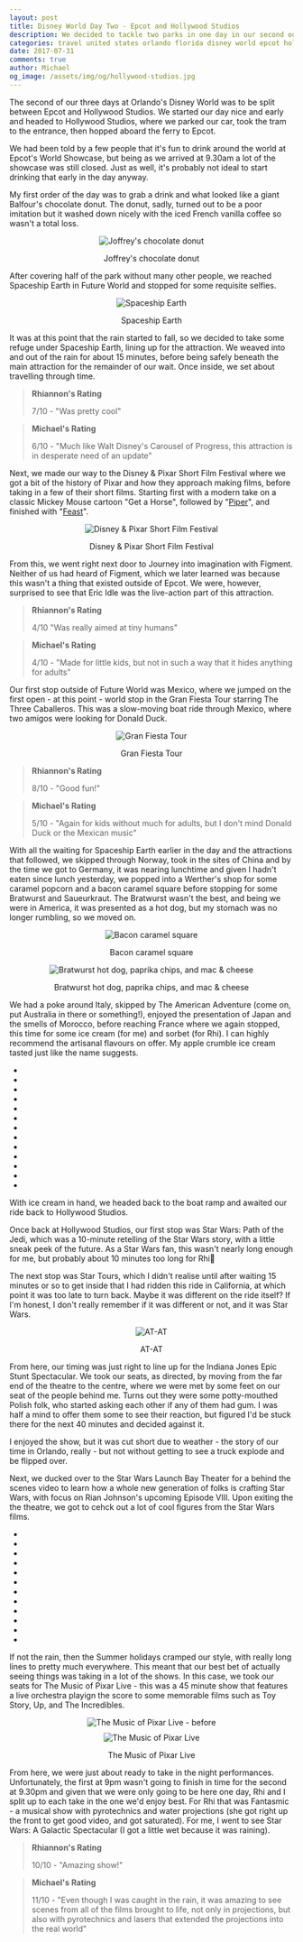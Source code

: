 ```yaml
---
layout: post
title: Disney World Day Two - Epcot and Hollywood Studios
description: We decided to tackle two parks in one day in our second outing to Disney World.
categories: travel united states orlando florida disney world epcot hollywood studios
date: 2017-07-31
comments: true
author: Michael
og_image: /assets/img/og/hollywood-studios.jpg
---
```

The second of our three days at Orlando's Disney World was to be split between Epcot and Hollywood Studios. We started our day nice and early and headed to Hollywood Studios, where we parked our car, took the tram to the entrance, then hopped aboard the ferry to Epcot.

We had been told by a few people that it's fun to drink around the world at Epcot's World Showcase, but being as we arrived at 9.30am a lot of the showcase was still closed. Just as well, it's probably not ideal to start drinking that early in the day anyway.

My first order of the day was to grab a drink and what looked like a giant Balfour's chocolate donut. The donut, sadly, turned out to be a poor imitation but it washed down nicely with the iced French vanilla coffee so wasn't a total loss.

<div style="margin-bottom: 10px; text-align: center;">
    <img src="/assets/img/blog/IMG_0997.jpg" alt="Joffrey's chocolate donut">
    <p>Joffrey's chocolate donut</p>
</div>

After covering half of the park without many other people, we reached Spaceship Earth in Future World and stopped for some requisite selfies.

<div style="margin-bottom: 10px; text-align: center;">
    <img src="/assets/img/blog/IMG_0999.jpg" alt="Spaceship Earth">
    <p>Spaceship Earth</p>
</div>

It was at this point that the rain started to fall, so we decided to take some refuge under Spaceship Earth, lining up for the attraction. We weaved into and out of the rain for about 15 minutes, before being safely beneath the main attraction for the remainder of our wait. Once inside, we set about travelling through time.

> **Rhiannon's Rating**
>
> 7/10 - "Was pretty cool"

> **Michael's Rating**
>
> 6/10 - "Much like Walt Disney's Carousel of Progress, this attraction is in desperate need of an update"

Next, we made our way to the Disney & Pixar Short Film Festival where we got a bit of the history of Pixar and how they approach making films, before taking in a few of their short films. Starting first with a modern take on a classic Mickey Mouse cartoon "Get a Horse", followed by "[Piper](https://www.youtube.com/watch?v=QVGeilNsJFU)", and finished with "[Feast](https://www.youtube.com/watch?v=e4MYnCfDnYw)".

<div style="margin-bottom: 10px; text-align: center;">
    <img src="/assets/img/blog/IMG_1020.jpg" alt="Disney &amp; Pixar Short Film Festival">
    <p>Disney &amp; Pixar Short Film Festival</p>
</div>

From this, we went right next door to Journey into imagination with Figment. Neither of us had heard of Figment, which we later learned was because this wasn't a thing that existed outside of Epcot. We were, however, surprised to see that Eric Idle was the live-action part of this attraction.

> **Rhiannon's Rating**
>
> 4/10 "Was really aimed at tiny humans"

> **Michael's Rating**
>
> 4/10 - "Made for little kids, but not in such a way that it hides anything for adults"

Our first stop outside of Future World was Mexico, where we jumped on the first open - at this point - world stop in the Gran Fiesta Tour starring The Three Caballeros. This was a slow-moving boat ride through Mexico, where two amigos were looking for Donald Duck.

<div style="margin-bottom: 10px; text-align: center;">
    <img src="/assets/img/blog/IMG_1013.jpg" alt="Gran Fiesta Tour">
    <p>Gran Fiesta Tour</p>
</div>

> **Rhiannon's Rating**
>
> 8/10 - "Good fun!"

> **Michael's Rating**
>
> 5/10 - "Again for kids without much for adults, but I don't mind Donald Duck or the Mexican music"

With all the waiting for Spaceship Earth earlier in the day and the attractions that followed, we skipped through Norway, took in the sites of China and by the time we got to Germany, it was nearing lunchtime and given I hadn't eaten since lunch yesterday, we popped into a Werther's shop for some caramel popcorn and a bacon caramel square before stopping for some Bratwurst and Saueurkraut. The Bratwurst wasn't the best, and being we were in America, it was presented as a hot dog, but my stomach was no longer rumbling, so we moved on.

<div style="margin-bottom: 10px; text-align: center;">
    <img src="/assets/img/blog/IMG_1034.jpg" alt="Bacon caramel square">
    <p>Bacon caramel square</p>
</div>

<div style="margin-bottom: 10px; text-align: center;">
    <img src="/assets/img/blog/IMG_1035.jpg" alt="Bratwurst hot dog, paprika chips, and mac &amp; cheese">
    <p>Bratwurst hot dog, paprika chips, and mac &amp; cheese</p>
</div>

We had a poke around Italy, skipped by The American Adventure (come on, put Australia in there or something!), enjoyed the presentation of Japan and the smells of Morocco, before reaching France where we again stopped, this time for some ice cream (for me) and sorbet (for Rhi). I can highly recommend the artisanal flavours on offer. My apple crumble ice cream tasted just like the name suggests.

<div class="flickerplate" style="margin-bottom: 10px;">
    <ul>
        <li data-background="/assets/img/blog/IMG_0998.jpg"></li>
        <li data-background="/assets/img/blog/IMG_1030.jpg"></li>
        <li data-background="/assets/img/blog/IMG_1016.jpg"></li>
        <li data-background="/assets/img/blog/IMG_1033.jpg"></li>
        <li data-background="/assets/img/blog/IMG_1017.jpg"></li>
        <li data-background="/assets/img/blog/IMG_1018.jpg"></li>
        <li data-background="/assets/img/blog/IMG_1037.jpg"></li>
        <li data-background="/assets/img/blog/IMG_1039.jpg"></li>
        <li data-background="/assets/img/blog/IMG_1042.jpg"></li>
        <li data-background="/assets/img/blog/IMG_1021.jpg"></li>
        <li data-background="/assets/img/blog/IMG_1022.jpg"></li>
        <li data-background="/assets/img/blog/IMG_1023.jpg"></li>
        <li data-background="/assets/img/blog/IMG_1024.jpg"></li>
    </ul>
</div>

With ice cream in hand, we headed back to the boat ramp and awaited our ride back to Hollywood Studios.

Once back at Hollywood Studios, our first stop was Star Wars: Path of the Jedi, which was a 10-minute retelling of the Star Wars story, with a little sneak peek of the future. As a Star Wars fan, this wasn't nearly long enough for me, but probably about 10 minutes too long for Rhi😬

The next stop was Star Tours, which I didn't realise until after waiting 15 minutes or so to get inside that I had ridden this ride in California, at which point it was too late to turn back. Maybe it was different on the ride itself? If I'm honest, I don't really remember if it was different or not, and it was Star Wars.

<div style="margin-bottom: 10px; text-align: center;">
    <img src="/assets/img/blog/IMG_1048.jpg" alt="AT-AT">
    <p>AT-AT</p>
</div>

From here, our timing was just right to line up for the Indiana Jones Epic Stunt Spectacular. We took our seats, as directed, by moving from the far end of the theatre to the centre, where we were met by some feet on our seat of the people behind me. Turns out they were some potty-mouthed Polish folk, who started asking each other if any of them had gum. I was half a mind to offer them some to see their reaction, but figured I'd be stuck there for the next 40 minutes and decided against it.

I enjoyed the show, but it was cut short due to weather - the story of our time in Orlando, really - but not without getting to see a truck explode and be flipped over.

Next, we ducked over to the Star Wars Launch Bay Theater for a behind the scenes video to learn how a whole new generation of folks is crafting Star Wars, with focus on Rian Johnson's upcoming Episode VIII. Upon exiting the the theatre, we got to cehck out a lot of cool figures from the Star Wars films.

<div class="flickerplate" style="margin-bottom: 10px;">
    <ul>
        <li data-background="/assets/img/blog/IMG_1056.jpg"></li>
        <li data-background="/assets/img/blog/IMG_1057.jpg"></li>
        <li data-background="/assets/img/blog/IMG_1058.jpg"></li>
        <li data-background="/assets/img/blog/IMG_1059.jpg"></li>
        <li data-background="/assets/img/blog/IMG_1060.jpg"></li>
        <li data-background="/assets/img/blog/IMG_1061.jpg"></li>
        <li data-background="/assets/img/blog/IMG_1062.jpg"></li>
        <li data-background="/assets/img/blog/IMG_1063.jpg"></li>
        <li data-background="/assets/img/blog/IMG_1064.jpg"></li>
        <li data-background="/assets/img/blog/IMG_1065.jpg"></li>
        <li data-background="/assets/img/blog/IMG_1066.jpg"></li>
        <li data-background="/assets/img/blog/IMG_1072.jpg"></li>
    </ul>
</div>

If not the rain, then the Summer holidays cramped our style, with really long lines to pretty much everywhere. This meant that our best bet of actually seeing things was taking in a lot of the shows. In this case, we took our seats for The Music of Pixar Live - this was a 45 minute show that features a live orchestra playign the score to some memorable films such as Toy Story, Up, and The Incredibles.

<div style="margin-bottom: 10px; text-align: center;">
    <img src="/assets/img/blog/IMG_1027.jpg" alt="The Music of Pixar Live - before">
</div>

<div style="margin-bottom: 10px; text-align: center;">
    <img src="/assets/img/blog/IMG_1070.jpg" alt="The Music of Pixar Live">
    <p>The Music of Pixar Live</p>
</div>

From here, we were just about ready to take in the night performances. Unfortunately, the first at 9pm wasn't going to finish in time for the second at 9.30pm and given that we were only going to be here one day, Rhi and I split up to each take in the one we'd enjoy best. For Rhi that was Fantasmic - a musical show with pyrotechnics and water projections (she got right up the front to get good video, and got saturated). For me, I went to see Star Wars: A Galactic Spectacular (I got a little wet because it was raining).

> **Rhiannon's Rating**
>
> 10/10 - "Amazing show!"

> **Michael's Rating**
>
> 11/10 - "Even though I was caught in the rain, it was amazing to see scenes from all of the films brought to life, not only in projections, but also with pyrotechnics and lasers that extended the projections into the real world"
